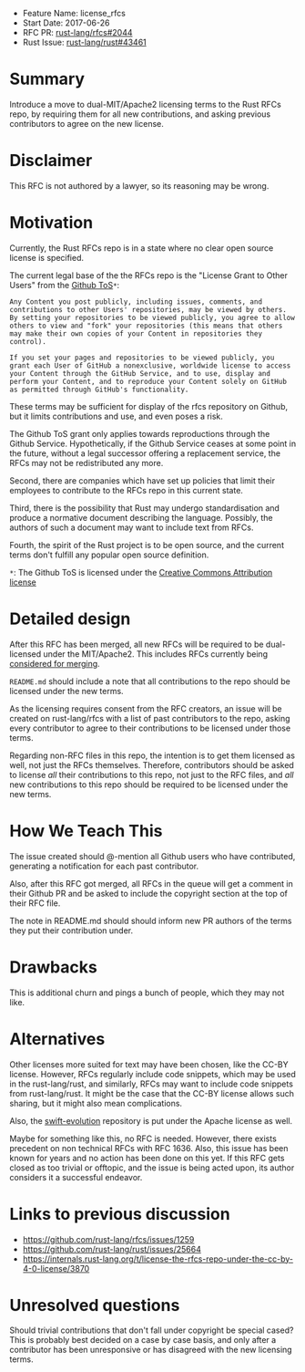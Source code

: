 - Feature Name: license_rfcs
- Start Date: 2017-06-26
- RFC PR: [rust-lang/rfcs#2044](https://github.com/rust-lang/rfcs/pull/2044)
- Rust Issue: [rust-lang/rust#43461](https://github.com/rust-lang/rust/issues/43461)

# Summary
[summary]: #summary

Introduce a move to dual-MIT/Apache2 licensing terms to the Rust RFCs repo, by
requiring them for all new contributions, and asking previous contributors to
agree on the new license.

# Disclaimer
[disclaimer]: #disclaimer

This RFC is not authored by a lawyer, so its reasoning may be wrong.

# Motivation
[motivation]: #motivation

Currently, the Rust RFCs repo is in a state where no clear open source license
is specified.

The current legal base of the the RFCs repo is the "License Grant to Other
Users" from the [Github ToS]`*`:

```
Any Content you post publicly, including issues, comments, and contributions to other Users' repositories, may be viewed by others. By setting your repositories to be viewed publicly, you agree to allow others to view and "fork" your repositories (this means that others may make their own copies of your Content in repositories they control).

If you set your pages and repositories to be viewed publicly, you grant each User of GitHub a nonexclusive, worldwide license to access your Content through the GitHub Service, and to use, display and perform your Content, and to reproduce your Content solely on GitHub as permitted through GitHub's functionality.
```

These terms may be sufficient for display of the rfcs repository on Github, but
it limits contributions and use, and even poses a risk.

The Github ToS grant only applies towards reproductions through the Github
Service. Hypothetically, if the Github Service ceases at some point in the
future, without a legal successor offering a replacement service, the RFCs may
not be redistributed any more.

Second, there are companies which have set up policies that limit their
employees to contribute to the RFCs repo in this current state.

Third, there is the possibility that Rust may undergo standardisation and
produce a normative document describing the language.
Possibly, the authors of such a document may want to include text from RFCs.

Fourth, the spirit of the Rust project is to be open source, and the current
terms don't fulfill any popular open source definition.

`*`: The Github ToS is licensed under the [Creative Commons Attribution license](https://creativecommons.org/licenses/by/4.0/)

[Github ToS]: https://help.github.com/articles/github-terms-of-service/#5-license-grant-to-other-users

# Detailed design
[design]: #detailed-design

After this RFC has been merged, all new RFCs will be required to be
dual-licensed under the MIT/Apache2. This includes RFCs currently being
[considered for merging].

`README.md` should include a note that all contributions to the repo should be
licensed under the new terms.

As the licensing requires consent from the RFC creators, an issue will be
created on rust-lang/rfcs with a list of past contributors to the repo,
asking every contributor to agree to their contributions to be licensed under
those terms.

Regarding non-RFC files in this repo, the intention is to get them licensed
as well, not just the RFCs themselves. Therefore, contributors should be asked
to license *all* their contributions to this repo, not just to the RFC files,
and *all* new contributions to this repo should be required to be licensed
under the new terms.

[considered for merging]: https://github.com/rust-lang/rfcs/pulls

# How We Teach This
[how-we-teach-this]: #how-we-teach-this

The issue created should @-mention all Github users who have contributed,
generating a notification for each past contributor.

Also, after this RFC got merged, all RFCs in the queue will get a comment in
their Github PR and be asked to include the copyright section at the top of
their RFC file.

The note in README.md should should inform new PR authors of the terms
they put their contribution under.

# Drawbacks
[drawbacks]: #drawbacks

This is additional churn and pings a bunch of people, which they may not like.

# Alternatives
[alternatives]: #alternatives

Other licenses more suited for text may have been chosen, like the CC-BY
license. However, RFCs regularly include code snippets, which may be used in
the rust-lang/rust, and similarly, RFCs may want to include code snippets from
rust-lang/rust. It might be the case that the CC-BY license allows such
sharing, but it might also mean complications.

Also, the [swift-evolution](https://github.com/apple/swift-evolution)
repository is put under the Apache license as well.

Maybe for something like this, no RFC is needed. However, there exists
precedent on non technical RFCs with RFC 1636. Also, this issue has been known
for years and no action has been done on this yet. If this RFC gets closed as
too trivial or offtopic, and the issue is being acted upon, its author
considers it a successful endeavor.

# Links to previous discussion

* https://github.com/rust-lang/rfcs/issues/1259
* https://github.com/rust-lang/rust/issues/25664
* https://internals.rust-lang.org/t/license-the-rfcs-repo-under-the-cc-by-4-0-license/3870

# Unresolved questions
[unresolved]: #unresolved-questions

Should trivial contributions that don't fall under copyright be special cased?
This is probably best decided on a case by case basis, and only after a
contributor has been unresponsive or has disagreed with the new licensing
terms.
